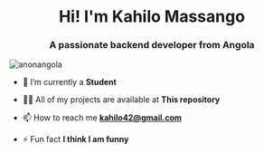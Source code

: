 <h1 align="center">Hi! I'm Kahilo Massango</h1>
<h3 align="center">A passionate backend developer from Angola</h3>

<p align="left"> <img src="https://komarev.com/ghpvc/?username=anonangola&label=Profile%20views&color=0e75b6&style=flat" alt="anonangola" /> </p>



- 🔭 I’m currently a **Student**

- 👨‍💻 All of my projects are available at **This repository**

- 📫 How to reach me **kahilo42@gmail.com**

- ⚡ Fun fact **I think I am funny**
